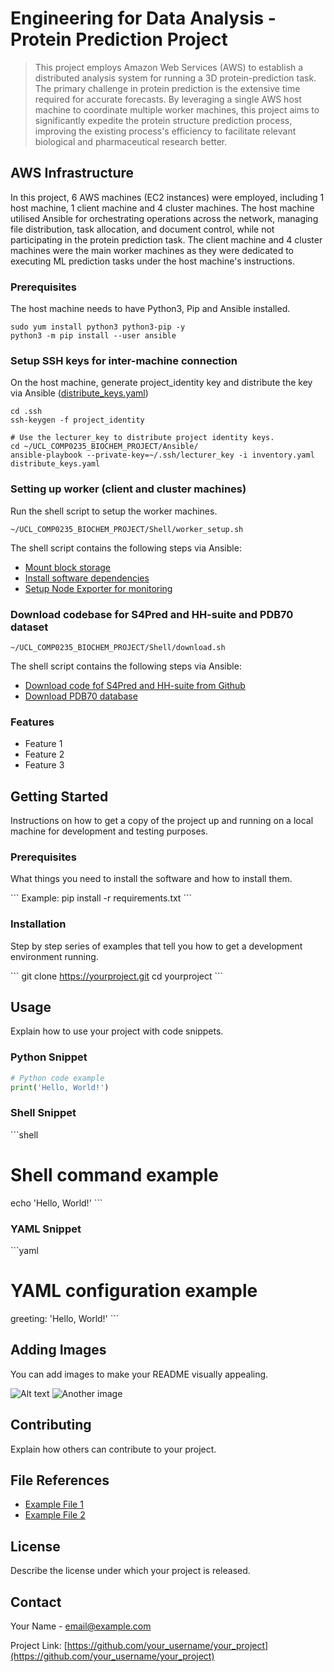 
# Engineering for Data Analysis - Protein Prediction Project
> This project employs Amazon Web Services (AWS) to establish a distributed analysis system for running a 3D protein-prediction task. The primary challenge in protein prediction is the extensive time required for accurate forecasts. By leveraging a single AWS host machine to coordinate multiple worker machines, this project aims to significantly expedite the protein structure prediction process, improving the existing process's efficiency to facilitate relevant biological and pharmaceutical research better.

## AWS Infrastructure

In this project, 6 AWS machines (EC2 instances) were employed, including 1 host machine, 1 client machine and 4 cluster machines. The host machine utilised Ansible for orchestrating operations across the network, managing file distribution, task allocation, and document control, while not participating in the protein prediction task. The client machine and 4 cluster machines were the main worker machines as they were dedicated to executing ML prediction tasks under the host machine's instructions. 

### Prerequisites
The host machine needs to have Python3, Pip and Ansible installed.

```shell
sudo yum install python3 python3-pip -y
python3 -m pip install --user ansible
```
### Setup SSH keys for inter-machine connection
On the host machine, generate project_identity key and distribute the key via Ansible ([distribute_keys.yaml](./Ansible/distribute_keys.yaml))

```shell
cd .ssh
ssh-keygen -f project_identity

# Use the lecturer_key to distribute project identity keys. 
cd ~/UCL_COMP0235_BIOCHEM_PROJECT/Ansible/
ansible-playbook --private-key=~/.ssh/lecturer_key -i inventory.yaml distribute_keys.yaml
```
### Setting up worker (client and cluster machines)
Run the shell script to setup the worker machines.

```shell
~/UCL_COMP0235_BIOCHEM_PROJECT/Shell/worker_setup.sh 
```
The shell script contains the following steps via Ansible:
- [Mount block storage](./Ansible/mount_volume.yaml)
- [Install software dependencies](./Ansible/setup.yaml)
- [Setup Node Exporter for monitoring](./Ansible/node_exporter.yaml)

### Download codebase for S4Pred and HH-suite and PDB70 dataset
```shell
~/UCL_COMP0235_BIOCHEM_PROJECT/Shell/download.sh 
```
The shell script contains the following steps via Ansible:
- [Download code fof S4Pred and HH-suite from Github](./Ansible/code_downloader.yaml)
- [Download PDB70 database](./Ansible/data_downloader.yaml)

### Features
- Feature 1
- Feature 2
- Feature 3

## Getting Started
Instructions on how to get a copy of the project up and running on a local machine for development and testing purposes.

### Prerequisites
What things you need to install the software and how to install them.

\```
Example: pip install -r requirements.txt
\```

### Installation
Step by step series of examples that tell you how to get a development environment running.

\```
git clone https://yourproject.git
cd yourproject
\```

## Usage
Explain how to use your project with code snippets.

### Python Snippet
```python
# Python code example
print('Hello, World!')
```

### Shell Snippet
\```shell
# Shell command example
echo 'Hello, World!'
\```

### YAML Snippet
\```yaml
# YAML configuration example
greeting: 'Hello, World!'
\```

## Adding Images
You can add images to make your README visually appealing.

![Alt text](path/to/image.jpg)
![Another image](path/to/another_image.jpg)

## Contributing
Explain how others can contribute to your project.

## File References
- [Example File 1](./path/to/file1)
- [Example File 2](./path/to/file2)

## License
Describe the license under which your project is released.

## Contact
Your Name - email@example.com

Project Link: [https://github.com/your_username/your_project](https://github.com/your_username/your_project)
